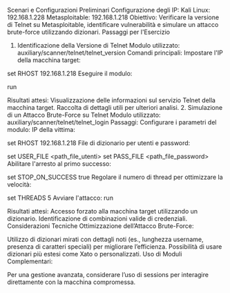 Scenari e Configurazioni Preliminari
Configurazione degli IP:
Kali Linux: 192.168.1.228
Metasploitable: 192.168.1.218
Obiettivo: Verificare la versione di Telnet su Metasploitable, identificare vulnerabilità e simulare un attacco brute-force utilizzando dizionari.
Passaggi per l'Esercizio
1. Identificazione della Versione di Telnet
Modulo utilizzato: auxiliary/scanner/telnet/telnet_version
Comandi principali:
Impostare l'IP della macchina target:

set RHOST 192.168.1.218
Eseguire il modulo:

run

Risultati attesi:
Visualizzazione delle informazioni sul servizio Telnet della macchina target.
Raccolta di dettagli utili per ulteriori analisi.
2. Simulazione di un Attacco Brute-Force su Telnet
Modulo utilizzato: auxiliary/scanner/telnet/telnet_login
Passaggi:
Configurare i parametri del modulo:
IP della vittima:

set RHOST 192.168.1.218
File di dizionario per utenti e password:

set USER_FILE <path_file_utenti>
set PASS_FILE <path_file_password>
Abilitare l'arresto al primo successo:

set STOP_ON_SUCCESS true
Regolare il numero di thread per ottimizzare la velocità:

set THREADS 5
Avviare l'attacco:
run

Risultati attesi:
Accesso forzato alla macchina target utilizzando un dizionario.
Identificazione di combinazioni valide di credenziali.
Considerazioni Tecniche
Ottimizzazione dell’Attacco Brute-Force:

Utilizzo di dizionari mirati con dettagli noti (es., lunghezza username, presenza di caratteri speciali) per migliorare l’efficienza.
Possibilità di usare dizionari più estesi come Xato o personalizzati.
Uso di Moduli Complementari:

Per una gestione avanzata, considerare l’uso di sessions per interagire direttamente con la macchina compromessa.
